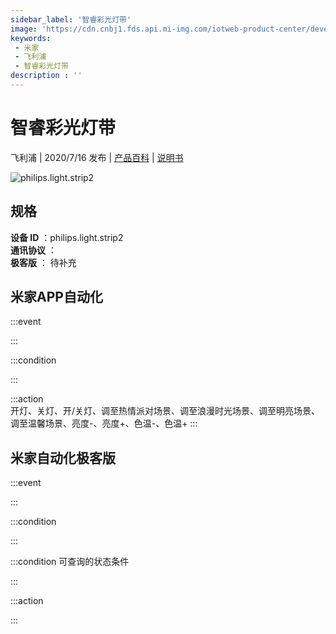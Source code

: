 ```yaml
---
sidebar_label: '智睿彩光灯带'
image: 'https://cdn.cnbj1.fds.api.mi-img.com/iotweb-product-center/developer_1590481138374vPqlzGls.png?GalaxyAccessKeyId=AKVGLQWBOVIRQ3XLEW&Expires=9223372036854775807&Signature=QpbNxMliigw1GGfq59Uqh7AaPGI='
keywords: 
 - 米家
 - 飞利浦
 - 智睿彩光灯带
description : ''
---
```

# 智睿彩光灯带

飞利浦 | 2020/7/16 发布 | [产品百科](https://home.mi.com/webapp/content/baike/product/index.html?model=philips.light.strip2/) | [说明书](https://home.mi.com/views/introduction.html?model=philips.light.strip2&region=cn)

![philips.light.strip2](https://cdn.cnbj1.fds.api.mi-img.com/iotweb-product-center/developer_1590481138374vPqlzGls.png?GalaxyAccessKeyId=AKVGLQWBOVIRQ3XLEW&Expires=9223372036854775807&Signature=QpbNxMliigw1GGfq59Uqh7AaPGI=)

## 规格  
> 
**设备 ID** ：philips.light.strip2  
**通讯协议** ：  
**极客版**  ： 待补充 


## 米家APP自动化  

:::event  

:::

:::condition  

:::

:::action   
开灯、关灯、开/关灯、调至热情派对场景、调至浪漫时光场景、调至明亮场景、调至温馨场景、亮度-、亮度+、色温-、色温+
:::

## 米家自动化极客版  

:::event  

:::

:::condition  

:::

:::condition 可查询的状态条件  

:::

:::action  

:::

        
